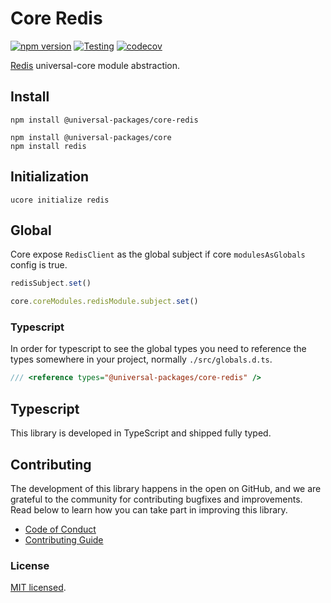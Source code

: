 # Core Redis

[![npm version](https://badge.fury.io/js/@universal-packages%2Fcore-redis.svg)](https://www.npmjs.com/package/@universal-packages/core-redis)
[![Testing](https://github.com/universal-packages/universal-core-redis/actions/workflows/testing.yml/badge.svg)](https://github.com/universal-packages/universal-core-redis/actions/workflows/testing.yml)
[![codecov](https://codecov.io/gh/universal-packages/universal-core-redis/branch/main/graph/badge.svg?token=CXPJSN8IGL)](https://codecov.io/gh/universal-packages/universal-core-redis)

[Redis](https://github.com/redis/node-redis) universal-core module abstraction.

## Install

```shell
npm install @universal-packages/core-redis

npm install @universal-packages/core
npm install redis
```

## Initialization

```shell
ucore initialize redis
```

## Global

Core expose `RedisClient` as the global subject if core `modulesAsGlobals` config is true.

```js
redisSubject.set()
```

```js
core.coreModules.redisModule.subject.set()
```

### Typescript

In order for typescript to see the global types you need to reference the types somewhere in your project, normally `./src/globals.d.ts`.

```ts
/// <reference types="@universal-packages/core-redis" />
```

## Typescript

This library is developed in TypeScript and shipped fully typed.

## Contributing

The development of this library happens in the open on GitHub, and we are grateful to the community for contributing bugfixes and improvements. Read below to learn how you can take part in improving this library.

- [Code of Conduct](./CODE_OF_CONDUCT.md)
- [Contributing Guide](./CONTRIBUTING.md)

### License

[MIT licensed](./LICENSE).
